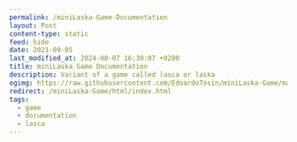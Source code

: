 ```yaml
---
permalink: /miniLaska-Game-Documentation
layout: Post
content-type: static
feed: hide
date: 2021-09-05
last_modified_at: 2024-08-07 16:30:07 +0200
title: miniLaska Game Documentation
description: Variant of a game called lasca or laska
ogimg: https://raw.githubusercontent.com/EdoardoTosin/miniLaska-Game/main/doc/example.jpg
redirect: /miniLaska-Game/html/index.html
tags:
  - game
  - documentation
  - lasca
---
```

